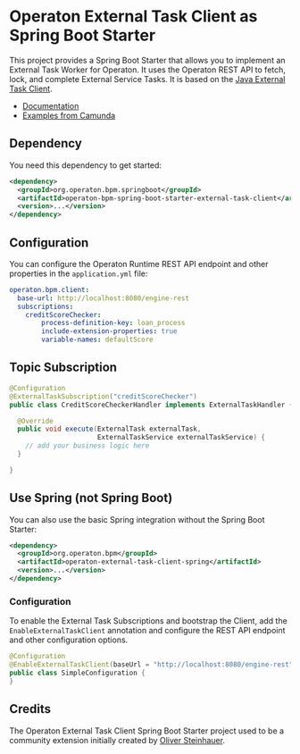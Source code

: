 # Operaton External Task Client as Spring Boot Starter

This project provides a Spring Boot Starter that allows you to implement an External Task Worker for Operaton. It uses the Operaton REST API to fetch, lock, and complete External Service Tasks. It is based on the [Java External Task Client](../../clients/java).

* [Documentation](https://docs.operaton.org/manual/develop/user-guide/ext-client/spring-boot-starter/)
* [Examples from Camunda](https://github.com/camunda/camunda-bpm-examples/tree/master/spring-boot-starter/external-task-client)

## Dependency

You need this dependency to get started:

```xml
<dependency>
  <groupId>org.operaton.bpm.springboot</groupId>
  <artifactId>operaton-bpm-spring-boot-starter-external-task-client</artifactId>
  <version>...</version>
</dependency>
```

## Configuration

You can configure the Operaton Runtime REST API endpoint and other properties in the `application.yml` file:

```yaml
operaton.bpm.client:
  base-url: http://localhost:8080/engine-rest
  subscriptions:
    creditScoreChecker:
        process-definition-key: loan_process
        include-extension-properties: true
        variable-names: defaultScore
```

## Topic Subscription

```java
@Configuration
@ExternalTaskSubscription("creditScoreChecker")
public class CreditScoreCheckerHandler implements ExternalTaskHandler {

  @Override
  public void execute(ExternalTask externalTask, 
                      ExternalTaskService externalTaskService) {
    // add your business logic here
  }

}
```

## Use Spring (not Spring Boot)

You can also use the basic Spring integration without the Spring Boot Starter:

```xml
<dependency>
  <groupId>org.operaton.bpm</groupId>
  <artifactId>operaton-external-task-client-spring</artifactId>
  <version>...</version>
</dependency>
```

### Configuration

To enable the External Task Subscriptions and bootstrap the Client, add the `EnableExternalTaskClient` annotation and configure the REST API endpoint and other configuration options.

```java
@Configuration
@EnableExternalTaskClient(baseUrl = "http://localhost:8080/engine-rest")
public class SimpleConfiguration {
}
```

## Credits

The Operaton External Task Client Spring Boot Starter project used to be a community extension initially created by [Oliver Steinhauer](https://github.com/osteinhauer).
